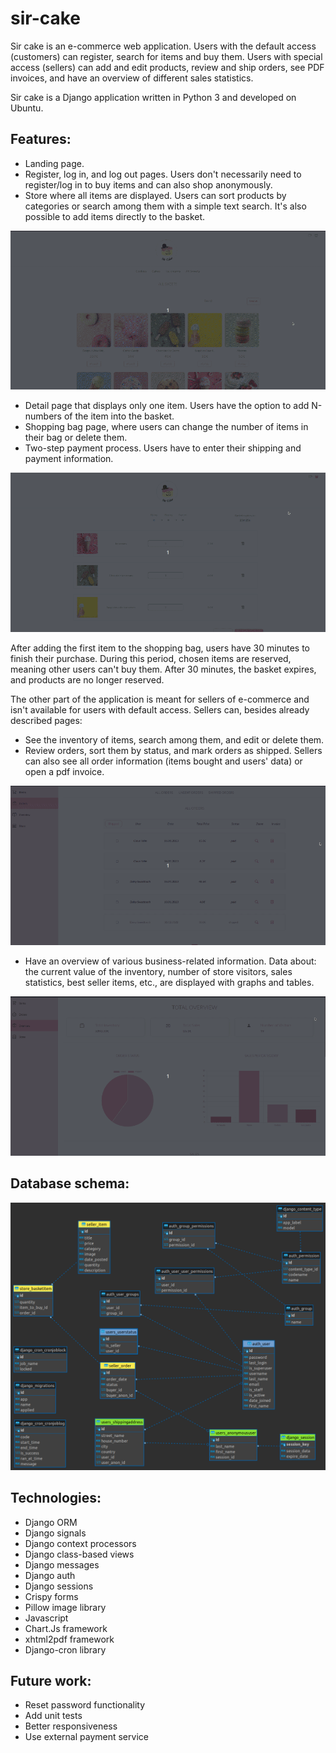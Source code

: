 # sir-cake

Sir cake is an e-commerce web application. Users with the default access (customers) can register, search for items and buy them. Users with special access (sellers) can add and edit products, review and ship orders, see PDF invoices, and have an overview of different sales statistics.

Sir cake is a Django application written in Python 3 and developed on Ubuntu.

## Features:
- Landing page. 
- Register, log in, and log out pages. Users don't necessarily need to register/log in to buy items and can also shop anonymously.
- Store where all items are displayed. Users can sort products by categories or search among them with a simple text search. It's also possible to add items directly to the basket. 

![](readme/add-basket.gif)

- Detail page that displays only one item. Users have the option to add N-numbers of the item into the basket.
- Shopping bag page, where users can change the number of items in their bag or delete them.
- Two-step payment process. Users have to enter their shipping and payment information.

![](readme/shipping-data.gif)

After adding the first item to the shopping bag, users have 30 minutes to finish their purchase. During this period, chosen items are reserved, meaning other users can't buy them. After 30 minutes, the basket expires, and products are no longer reserved.  

The other part of the application is meant for sellers of e-commerce and isn't available for users with default access. Sellers can, besides already described pages:
- See the inventory of items, search among them, and edit or delete them.
- Review orders, sort them by status, and mark orders as shipped. Sellers can also see all order information (items bought and users' data) or open a pdf invoice.

![](readme/orders.gif)

- Have an overview of various business-related information. Data about: the current value of the inventory, number of store visitors, sales statistics, best seller items, etc., are displayed with graphs and tables. 

![](readme/overview.gif)


## Database schema:

![](readme/database.png)

## Technologies:
- Django ORM
- Django signals
- Django context processors
- Django class-based views
- Django messages
- Django auth
- Django sessions
- Crispy forms
- Pillow image library
- Javascript
- Chart.Js framework
- xhtml2pdf framework
- Django-cron library

## Future work:
- Reset password functionality
- Add unit tests
- Better responsiveness
- Use external payment service

